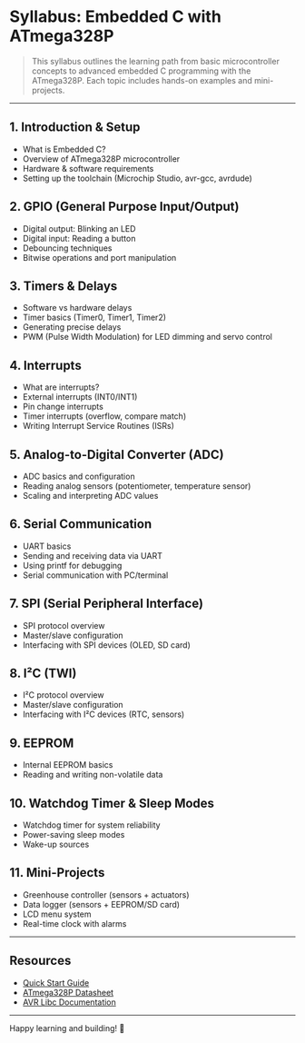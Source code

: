 # Syllabus: Embedded C with ATmega328P

>This syllabus outlines the learning path from basic microcontroller concepts to advanced embedded C programming with the ATmega328P. Each topic includes hands-on examples and mini-projects.

---

## 1. Introduction & Setup
- What is Embedded C?
- Overview of ATmega328P microcontroller
- Hardware & software requirements
- Setting up the toolchain (Microchip Studio, avr-gcc, avrdude)

## 2. GPIO (General Purpose Input/Output)
- Digital output: Blinking an LED
- Digital input: Reading a button
- Debouncing techniques
- Bitwise operations and port manipulation

## 3. Timers & Delays
- Software vs hardware delays
- Timer basics (Timer0, Timer1, Timer2)
- Generating precise delays
- PWM (Pulse Width Modulation) for LED dimming and servo control

## 4. Interrupts
- What are interrupts?
- External interrupts (INT0/INT1)
- Pin change interrupts
- Timer interrupts (overflow, compare match)
- Writing Interrupt Service Routines (ISRs)

## 5. Analog-to-Digital Converter (ADC)
- ADC basics and configuration
- Reading analog sensors (potentiometer, temperature sensor)
- Scaling and interpreting ADC values

## 6. Serial Communication
- UART basics
- Sending and receiving data via UART
- Using printf for debugging
- Serial communication with PC/terminal

## 7. SPI (Serial Peripheral Interface)
- SPI protocol overview
- Master/slave configuration
- Interfacing with SPI devices (OLED, SD card)

## 8. I²C (TWI)
- I²C protocol overview
- Master/slave configuration
- Interfacing with I²C devices (RTC, sensors)

## 9. EEPROM
- Internal EEPROM basics
- Reading and writing non-volatile data

## 10. Watchdog Timer & Sleep Modes
- Watchdog timer for system reliability
- Power-saving sleep modes
- Wake-up sources

## 11. Mini-Projects
- Greenhouse controller (sensors + actuators)
- Data logger (sensors + EEPROM/SD card)
- LCD menu system
- Real-time clock with alarms

---

## Resources
- [Quick Start Guide](quick-start.md)
- [ATmega328P Datasheet](https://ww1.microchip.com/downloads/en/DeviceDoc/Atmel-42735-8-bit-AVR-Microcontroller-ATmega328-328P_Datasheet.pdf)
- [AVR Libc Documentation](https://www.nongnu.org/avr-libc/user-manual/)

---

Happy learning and building! 🚀
